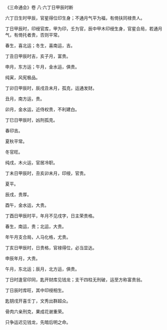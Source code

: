 《三命通会》卷 八·六丁日甲辰时断

六丁日生时甲辰，官星得位印生身；不通月气平为福，有倚扶同禄贵人。

丁日甲辰时，印绶官库，甲为印，壬为官，辰中甲木印绶生身，官星合局，若通月气，有倚托者贵，否则平常。

春生，喜北运；冬生，喜南运，吉。

丁丑日甲辰时吉，亥子月，富贵。

申月，东方运；午月，金水运，俱贵。

纯寅，风宪极品。

丁卯日甲辰时，辰戌丑未月，孤克，运通发财。

丑月，南方运，贵。

卯月，金水运，近侍权贵，不利建白。

丁巳日甲辰时，凶刑孤克。

春印吉。

夏秋平常。

冬官旺。

纯戌，木火运，官居冷职。

丁未日甲辰时，丑亥卯未月，印绶，官贵。

夏平。

辰戌，贵厚。

酉午，金水运，大贵。

丁酉日甲辰时平，年月不见戌字，日主荣贵格。

春生，南运，贵；北运，大贵。

年午月支合局，人马化格，尤贵。

丁亥日甲辰时，日贵格，官禄得位，必当显达。

申辰年月，大贵。

午月，东北运；辰月，北方运，俱贵。

丁日时逢官印同，匙开财库见钱龙；支干四柱无刑破，运至方称富贵翁。

丁日辰时库旺，其中印绶相生。

匙钥戌开喜壬丁，文秀出群超众。

骨肉六亲刑克，果成花谢重荣。

只争运迟见钱龙，先暗后明之命。

